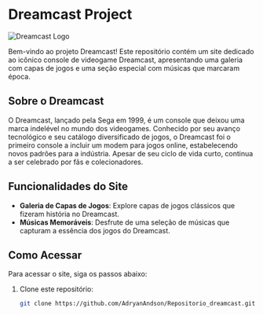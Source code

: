 # Dreamcast Project

![Dreamcast Logo](https://i.pinimg.com/originals/8d/54/fd/8d54fdb562eee9db7d6643adcdc9c8fb.gif)

Bem-vindo ao projeto Dreamcast! Este repositório contém um site dedicado ao icônico console de videogame Dreamcast, apresentando uma galeria com capas de jogos e uma seção especial com músicas que marcaram época.

## Sobre o Dreamcast

O Dreamcast, lançado pela Sega em 1999, é um console que deixou uma marca indelével no mundo dos videogames. Conhecido por seu avanço tecnológico e seu catálogo diversificado de jogos, o Dreamcast foi o primeiro console a incluir um modem para jogos online, estabelecendo novos padrões para a indústria. Apesar de seu ciclo de vida curto, continua a ser celebrado por fãs e colecionadores.

## Funcionalidades do Site

- **Galeria de Capas de Jogos**: Explore capas de jogos clássicos que fizeram história no Dreamcast.
- **Músicas Memoráveis**: Desfrute de uma seleção de músicas que capturam a essência dos jogos do Dreamcast.

## Como Acessar

Para acessar o site, siga os passos abaixo:
1. Clone este repositório:
   ```bash
   git clone https://github.com/AdryanAndson/Repositorio_dreamcast.git
